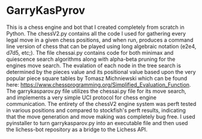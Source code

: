 # GarryKasPyrov
This is a chess engine and bot that I created completely from scratch in Python. The chessV2.py contains all the code I used for gathering every legal move
in a given chess positions, and when run, produces a command line version of chess that can be played using long algebraic notation (e2e4, d7d5, etc;). The file 
chessai.py contains code for both minimax and quiescence search algorithms along with alpha-beta pruning for the engines move search. The evalation of each node in 
the tree search is determined by the pieces value and its positional value based upon the very popular piece square tables by Tomasz Michniewski which can be found
here: https://www.chessprogramming.org/Simplified_Evaluation_Function. The garrykasparov.py file utilizes the chessai.py file for its move search, and implements
a very simple UCI protocol for chess engine communication. The entirety of the chessV2 engine system was perft tested in various positions and compared to stockfish's 
perft results, indicating that the move generation and move making was completely bug free. I used pyinstaller to turn garrykasparov.py into an executable file and then 
used the lichess-bot repository as a bridge to the Lichess API. 
